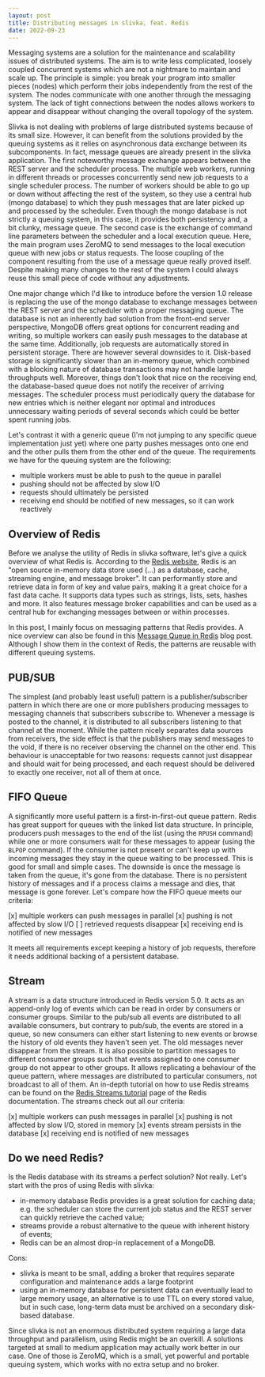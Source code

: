 ```yaml
---
layout: post
title: Distributing messages in slivka, feat. Redis
date: 2022-09-23
---
```


Messaging systems are a solution for the maintenance and scalability
issues of distributed systems. The aim is to write less complicated,
loosely coupled concurrent systems which are not a nightmare to
maintain and scale up. The principle is simple: you break your program
into smaller pieces (nodes) which perform their jobs independently
from the rest of the system. The nodes communicate with one another
through the messaging system. The lack of tight connections between
the nodes allows workers to appear and disappear without changing the
overall topology of the system.

Slivka is not dealing with problems of large distributed systems
because of its small size. However, it can benefit from the solutions
provided by the queuing systems as it relies on asynchronous data
exchange between its subcomponents. In fact, message queues are
already present in the slivka application. The first noteworthy
message exchange appears between the REST server and the scheduler
process. The multiple web workers, running in different threads or
processes concurrently send new job requests to a single scheduler
process. The number of workers should be able to go up or down without
affecting the rest of the system, so they use a central hub (mongo
database) to which they push messages that are later picked up and
processed by the scheduler. Even though the mongo database is not
strictly a queuing system, in this case, it provides both persistency
and, a bit clunky, message queue. The second case is the exchange of
command line parameters between the scheduler and a local execution
queue. Here, the main program uses ZeroMQ to send messages to the
local execution queue with new jobs or status requests. The loose
coupling of the component resulting from the use of a message queue
really proved itself. Despite making many changes to the rest of the
system I could always reuse this small piece of code without any
adjustments.

One major change which I'd like to introduce before the version 1.0
release is replacing the use of the mongo database to exchange
messages between the REST server and the scheduler with a proper
messaging queue. The database is not an inherently bad solution from
the front-end server perspective, MongoDB offers great options for
concurrent reading and writing, so multiple workers can easily push
messages to the database at the same time. Additionally, job requests
are automatically stored in persistent storage. There are however
several downsides to it. Disk-based storage is significantly slower
than an in-memory queue, which combined with a blocking nature of
database transactions may not handle large throughputs well. Moreover,
things don't look that nice on the receiving end, the database-based
queue does not notify the receiver of arriving messages. The scheduler
process must periodically query the database for new entries which is
neither elegant nor optimal and introduces unnecessary waiting periods
of several seconds which could be better spent running jobs.

Let's contrast it with a generic queue (I'm not jumping to any
specific queue implementation just yet) where one party pushes
messages onto one end and the other pulls them from the other end of
the queue. The requirements we have for the queuing system are the
following:

- multiple workers must be able to push to the queue in parallel
- pushing should not be affected by slow I/O
- requests should ultimately be persisted
- receiving end should be notified of new messages, so it can work reactively

## Overview of Redis

Before we analyse the utility of Redis in slivka software, let's give
a quick overview of what Redis is. According to the [Redis website], 
Redis is an "open source in-memory data
store used (...) as a database, cache, streaming engine, and message
broker". It can performantly store and retrieve data in form of key
and value pairs, making it a great choice for a fast data cache. It
supports data types such as strings, lists, sets, hashes and more. It
also features message broker capabilities and can be used as a central
hub for exchanging messages between or within processes.

[Redis website]: (https://redis.io)

In this post, I mainly focus on messaging patterns that Redis
provides.  A nice overview can also be found in this [Message Queue in
Redis] blog post. Although I show them in the context of Redis, the
patterns are reusable with different queuing systems.

[Message Queue in Redis]: https://selectfrom.dev/message-queue-in-redis-9efe0de2c39c


## PUB/SUB

The simplest (and probably least useful) pattern is a
publisher/subscriber pattern in which there are one or more publishers
producing messages to messaging channels that subscribers subscribe
to. Whenever a message is posted to the channel, it is distributed to
all subscribers listening to that channel at the moment. While the
pattern nicely separates data sources from receivers, the side effect
is that the publishers may send messages to the void, if there is no
receiver observing the channel on the other end. This behaviour is
unacceptable for two reasons: requests cannot just disappear and
should wait for being processed, and each request should be delivered
to exactly one receiver, not all of them at once.

## FIFO Queue

A significantly more useful pattern is a first-in-first-out queue
pattern. Redis has great support for queues with the linked list data
structure. In principle, producers push messages to the end of the
list (using the `RPUSH` command) while one or more consumers wait for
these messages to appear (using the `BLPOP` command). If the consumer
is not present or can't keep up with incoming messages they stay in
the queue waiting to be processed. This is good for small and simple
cases. The downside is once the message is taken from the queue, it's
gone from the database. There is no persistent history of messages and
if a process claims a message and dies, that message is gone forever.
Let's compare how the FIFO queue meets our criteria:

[x] multiple workers can push messages in parallel
[x] pushing is not affected by slow I/O
[ ] retrieved requests disappear
[x] receiving end is notified of new messages

It meets all requirements except keeping a history of job requests,
therefore it needs additional backing of a persistent database.

## Stream

A stream is a data structure introduced in Redis version 5.0. It acts
as an append-only log of events which can be read in order by
consumers or consumer groups. Similar to the pub/sub all events are
distributed to all available consumers, but contrary to pub/sub, the
events are stored in a queue, so new consumers can either start
listening to new events or browse the history of old events they
haven't seen yet. The old messages never disappear from the stream. It
is also possible to partition messages to different consumer groups
such that events assigned to one consumer group do not appear to other
groups. It allows replicating a behaviour of the queue pattern, where
messages are distributed to particular consumers, not broadcast to all
of them. An in-depth tutorial on how to use Redis streams can be found
on the [Redis Streams tutorial] page of the Redis documentation. The
streams check out all our criteria:

[x] multiple workers can push messages in parallel
[x] pushing is not affected by slow I/O, stored in memory
[x] events stream persists in the database
[x] receiving end is notified of new messages

[Redis Streams tutorial]: (https://redis.io/docs/data-types/streams-tutorial/)

## Do we need Redis?

Is the Redis database with its streams a perfect solution? Not really.
Let's start with the pros of using Redis with slivka:

- in-memory database Redis provides is a great solution for caching
  data; e.g. the scheduler can store the current job status and the
  REST server can quickly retrieve the cached value;
- streams provide a robust alternative to the queue with inherent
  history of events;
- Redis can be an almost drop-in replacement of a MongoDB.

Cons:

- slivka is meant to be small, adding a broker that requires separate
  configuration and maintenance adds a large footprint
- using an in-memory database for persistent data can eventually lead
  to large memory usage, an alternative is to use TTL on every stored
  value, but in such case, long-term data must be archived on a
  secondary disk-based database.

Since slivka is not an enormous distributed system requiring
a large data throughput and parallelism, using Redis might be an
overkill. A solutions targeted at small to medium application may
actually work better in our case. One of those is ZeroMQ, which is
a small, yet powerful and portable queuing system, which works with
no extra setup and no broker.
